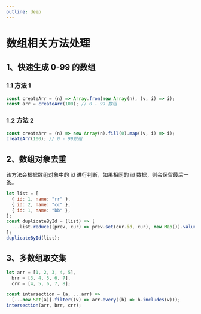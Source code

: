 ```yaml
---
outline: deep
---
```


# 数组相关方法处理

## 1、快速生成 0-99 的数组

### 1.1 方法 1

```js
const createArr = (n) => Array.from(new Array(n), (v, i) => i);
const arr = createArr(100); // 0 - 99 数组
```

### 1.2 方法 2

```js
const createArr = (n) => new Array(n).fill(0).map((v, i) => i);
createArr(100); // 0 - 99数组
```

## 2、数组对象去重

该方法会根据数组对象中的 id 进行判断，如果相同的 id 数据，则会保留最后一条。

```js
let list = [
  { id: 1, name: "rr" },
  { id: 2, name: "cc" },
  { id: 1, name: "bb" },
];
const duplicateById = (list) => [
  ...list.reduce((prev, cur) => prev.set(cur.id, cur), new Map()).values(),
];
duplicateById(list);
```

## 3、多数组取交集

```js
let arr = [1, 2, 3, 4, 5],
  brr = [3, 4, 5, 6, 7],
  crr = [4, 5, 6, 7, 8];

const intersection = (a, ...arr) =>
  [...new Set(a)].filter((v) => arr.every((b) => b.includes(v)));
intersection(arr, brr, crr);
```
